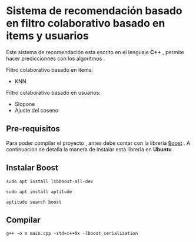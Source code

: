 # Sistema de recomendación basado en filtro colaborativo basado en items y usuarios
Este sistema de recomendación esta escrito en el lenguaje **C++** , permite hacer prediccionnes con los algoritmos .

Filtro colaborativo basado en items:


- KNN

Filtro colaborativo basado en usuarios:


- Slopone
- Ajuste del coseno
## Pre-requisitos
Para poder compilar el proyecto , antes  debe contar con la libreria  [Boost](https://www.boost.org/) . A continuacion se detalla la manera de instalar esta libreria en **Ubuntu** .
## Instalar Boost
```
sudo apt install libboost-all-dev

sudo apt install aptitude

aptitude search boost
```

## Compilar
 ```g++ -o m main.cpp -std=c++0x -lboost_serialization```

